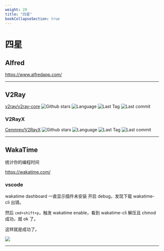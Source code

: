 ```yaml
---
weight: 20
title: "四星"
bookCollapseSection: true
---
```


# 四星

## Alfred

https://www.alfredapp.com/

---

## V2Ray

[v2ray/v2ray-core](https://github.com/v2ray/v2ray-core) ![Github stars](https://img.shields.io/github/stars/v2ray/v2ray-core.svg) ![Language](https://img.shields.io/github/languages/top/v2ray/v2ray-core.svg) ![Last Tag](https://img.shields.io/github/v/tag/v2ray/v2ray-core.svg?sort=semver) ![Last commit](https://img.shields.io/github/last-commit/v2ray/v2ray-core.svg)

### V2RayX

[Cenmrev/V2RayX](https://github.com/Cenmrev/V2RayX) ![Github stars](https://img.shields.io/github/stars/Cenmrev/V2RayX.svg) ![Language](https://img.shields.io/github/languages/top/Cenmrev/V2RayX.svg) ![Last Tag](https://img.shields.io/github/v/tag/Cenmrev/V2RayX.svg?sort=semver) ![Last commit](https://img.shields.io/github/last-commit/Cenmrev/V2RayX.svg)

---

## WakaTime

统计你的编程时间

https://wakatime.com/

### vscode

wakatime dashboard 一直显示插件未安装
开启 debug，发现下载 wakatime-cli 出错。

然后 `cmd+shift+p`，触发 wakatime enable，看到 wakatime-cli 解压且 chmod 成功，就 ok 了。

这样就是成功了。

![](https://cdn.jsdelivr.net/gh/ikingye/imagehost/picgo/20210222165232.png)

---
